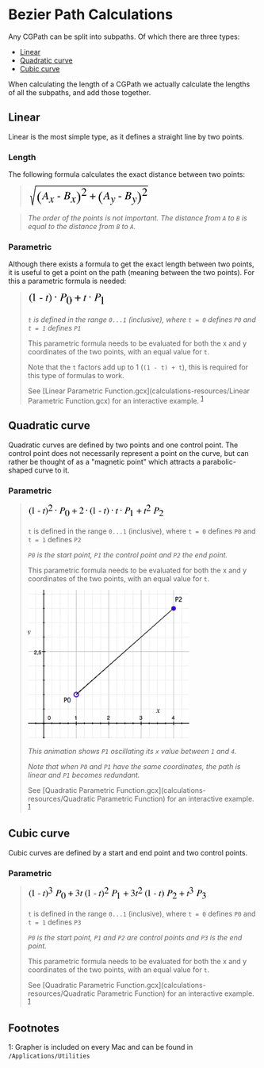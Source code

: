 # Bezier Path Calculations

Any CGPath can be split into subpaths. Of which there are three types:

* [Linear](#linear)
* [Quadratic curve](#quadratic-curve)
* [Cubic curve](#cubic-curve)

When calculating the length of a CGPath we actually calculate the lengths of all the subpaths, and add those together. 

Linear
------

Linear is the most simple type, as it defines a straight line by two points. 

### Length
The following formula calculates the exact distance between two points:

> <img src="calculations-resources/linear-distance.png" height="40" alt="sqrt(pow(a.x-b.x, 2) + pow(a.y-b.y, 2))">

> *The order of the points is not important. The distance from ```A``` to ```B``` is equal to the distance from ```B``` to ```A```.*

### Parametric

Although there exists a formula to get the exact length between two points, it is useful to get a point on the path (meaning between the two points). For this a parametric formula is needed:

> <img src="calculations-resources/linear-parametric.png" height="30" alt="">
> 
> *```t``` is defined in the range ```0...1``` (inclusive), 
> where ```t = 0``` defines ```P0``` and ```t = 1``` defines ```P1```*
> 
> This parametric formula needs to be evaluated for both the x and y coordinates of the two points, with an equal value for ```t```.
> 
> Note that the ```t``` factors add up to 1 (```(1 - t) + t```), this is required for this type of formulas to work.
> 
> See [Linear Parametric Function.gcx](calculations-resources/Linear Parametric Function.gcx) for an interactive example. <sup>[1](#footnote1)</sup>


Quadratic curve
---------------
Quadratic curves are defined by two points and one control point. The control point does not necessarily  represent a point on the curve, but can rather be thought of as a "magnetic point" which attracts a parabolic-shaped curve to it.

### Parametric
> <img src="calculations-resources/quadratic-parametric.png" height="30" alt="">
> 
> ```t``` is defined in the range ```0...1``` (inclusive), where ```t = 0``` defines ```P0``` and ```t = 1``` defines ```P2```
> 
> *```P0``` is the start point, ```P1``` the control point and ```P2``` the end point.*
> 
> This parametric formula needs to be evaluated for both the x and y coordinates of the two points, with an equal value for ```t```.
> 
> <img src="calculations-resources/quad-control-point.gif" height="300" alt="">
> 
> *This animation shows ```P1``` oscillating its ```x``` value between ```1``` and ```4```.*
> 
> *Note that when ```P0``` and ```P1``` have the same coordinates, the path is linear and ```P1``` becomes redundant.*
> 
> See [Quadratic Parametric Function.gcx](calculations-resources/Quadratic Parametric Function) for an interactive example. <sup>[1](#footnote1)</sup>


Cubic curve
-----------
Cubic curves are defined by a start and end point and two control points. 

### Parametric
> <img src="calculations-resources/cubic-parametric.png" height="30" alt="">
> 
> ```t``` is defined in the range ```0...1``` (inclusive), where ```t = 0``` defines ```P0``` and ```t = 1``` defines ```P3```
> 
> *```P0``` is the start point, ```P1``` and ```P2``` are control points and ```P3``` is the end point.*
> 
> This parametric formula needs to be evaluated for both the x and y coordinates of the two points, with an equal value for ```t```.
> 
> See [Quadratic Parametric Function.gcx](calculations-resources/Quadratic Parametric Function) for an interactive example. <sup>[1](#footnote1)</sup>

Footnotes
---------
<a name="footnote1">1</a>: Grapher is included on every Mac and can be found in ```/Applications/Utilities```
